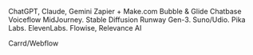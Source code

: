 ChatGPT, Claude, Gemini
Zapier + Make.com
Bubble & Glide
Chatbase Voiceflow
MidJourney. Stable Diffusion
Runway Gen-3. 
Suno/Udio. Pika Labs. ElevenLabs.
Flowise, Relevance AI

Carrd/Webflow